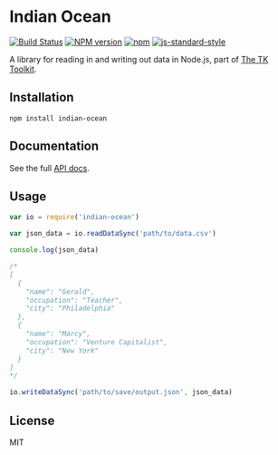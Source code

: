 Indian Ocean
============

[![Build Status](https://secure.travis-ci.org/mhkeller/indian-ocean.png?branch=master&style=flat-square)](http://travis-ci.org/mhkeller/indian-ocean) [![NPM version](https://badge.fury.io/js/indian-ocean.png?style=flat)](http://badge.fury.io/js/indian-ocean) [![npm](https://img.shields.io/npm/dm/indian-ocean.svg)](https://www.npmjs.com/package/indian-ocean)
[![js-standard-style](https://img.shields.io/badge/code%20style-standard-brightgreen.svg?style=flat)](https://github.com/feross/standard)

A library for reading in and writing out data in Node.js, part of [The TK Toolkit](https://github.com/mhkeller/tktk).

Installation
------------

````
npm install indian-ocean
````

Documentation
-------------

See the full [API docs](http://mhkeller.github.io/indian-ocean/docs/).

Usage
-----

````js
var io = require('indian-ocean')

var json_data = io.readDataSync('path/to/data.csv')

console.log(json_data)

/*
[
  {
    "name": "Gerald",
    "occupation": "Teacher",
    "city": "Philadelphia"
  },
  {
    "name": "Marcy",
    "occupation": "Venture Capitalist",
    "city": "New York"
  }
]
*/

io.writeDataSync('path/to/save/output.json', json_data)
````

License
-------

MIT 
